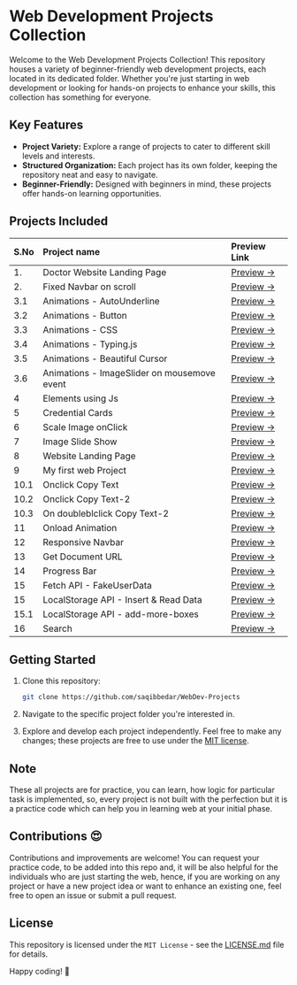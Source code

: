 # Web Development Projects Collection

Welcome to the Web Development Projects Collection! This repository houses a variety of beginner-friendly web development projects, each located in its dedicated folder. Whether you're just starting in web development or looking for hands-on projects to enhance your skills, this collection has something for everyone.

## Key Features

- **Project Variety:** Explore a range of projects to cater to different skill levels and interests.
- **Structured Organization:** Each project has its own folder, keeping the repository neat and easy to navigate.
- **Beginner-Friendly:** Designed with beginners in mind, these projects offer hands-on learning opportunities.

## Projects Included

| S.No | Project name | Preview Link |
|:-- | :-- | :-- |
| 1. | Doctor Website Landing Page | [Preview →](https://saqibbedar.github.io/WebDev-Projects/DoctorWebLandingPage/index.html) |
| 2. | Fixed Navbar on scroll | [Preview →](https://saqibbedar.github.io/WebDev-Projects/FixedNavbarOnScroll/index.html) |
| 3.1 | Animations - AutoUnderline  | [Preview →](https://saqibbedar.github.io/WebDev-Projects/Animations/Auto%20underline%20on%20hover/index.html) |
| 3.2 | Animations - Button | [Preview →](https://saqibbedar.github.io/WebDev-Projects/Animations/Button%20Animation/index.html) |
| 3.3 | Animations - CSS | [Preview →](https://saqibbedar.github.io/WebDev-Projects/Animations/CssAnimation/index.html) |
| 3.4 | Animations - Typing.js | [Preview →](https://saqibbedar.github.io/WebDev-Projects/Animations/Typingjs%20Animation/index.html) |
| 3.5 | Animations - Beautiful Cursor | [Preview →](https://saqibbedar.github.io/WebDev-Projects/Animations/mousemove/index.html) |
| 3.6 | Animations - ImageSlider on mousemove event | [Preview →](https://saqibbedar.github.io/WebDev-Projects/Animations/moveImage-on-mousemove/index.html) |
| 4 | Elements using Js | [Preview →](https://saqibbedar.github.io/WebDev-Projects/CreateElemsUsingLoop/index.html) |
| 5 | Credential Cards | [Preview →](https://saqibbedar.github.io/WebDev-Projects/HTML%20Crendential%20Cards/index.html) |
| 6 | Scale Image onClick | [Preview →](https://saqibbedar.github.io/WebDev-Projects/ImageScaleOnclick/index.html) |
| 7 | Image Slide Show | [Preview →](https://saqibbedar.github.io/WebDev-Projects/ImageSlideShow/index.html) |
| 8 | Website Landing Page | [Preview →](https://saqibbedar.github.io/WebDev-Projects/LandingPage-1/index.html) |
| 9 | My first web Project | [Preview →](https://saqibbedar.github.io/WebDev-Projects/MyFirstWebProject/homePage.html) |
| 10.1 | Onclick Copy Text | [Preview →](https://saqibbedar.github.io/WebDev-Projects/OnclickCopyText/index.html) |
| 10.2 | Onclick Copy Text-2 | [Preview →](https://saqibbedar.github.io/WebDev-Projects/OnclickCopyText/onclickCopyText2.html) |
| 10.3 | On doubleblclick Copy Text-2 | [Preview →](https://saqibbedar.github.io/WebDev-Projects/OnclickCopyText/dblclickToCopy/index.html) |
| 11 | Onload Animation | [Preview →](https://saqibbedar.github.io/WebDev-Projects/Onload/index.html) |
| 12 | Responsive Navbar | [Preview →](https://saqibbedar.github.io/WebDev-Projects/ResponsiveNavbar/index.html) |
| 13 | Get Document URL | [Preview →](https://saqibbedar.github.io/WebDev-Projects/GetDocumentURL/01_URL.html) |
| 14 | Progress Bar | [Preview →](https://saqibbedar.github.io/WebDev-Projects/ProgressBar/index.html) |
| 15 | Fetch API - FakeUserData | [Preview →](https://saqibbedar.github.io/WebDev-Projects/FetchAPI/FakeUserData/index.html) |
| 15 | LocalStorage API - Insert & Read Data | [Preview →](https://saqibbedar.github.io/WebDev-Projects/LocalStorageAPI/index.html) |
| 15.1 | LocalStorage API - add-more-boxes | [Preview →](https://saqibbedar.github.io/WebDev-Projects/LocalStorageAPI/add-more-boxes/index.html) |
| 16 | Search | [Preview →](https://saqibbedar.github.io/WebDev-Projects/Search/index.html) |

## Getting Started

1. Clone this repository:

    ```bash
    git clone https://github.com/saqibbedar/WebDev-Projects
    ```

2. Navigate to the specific project folder you're interested in.

3. Explore and develop each project independently. Feel free to make any changes; these projects are free to use under the [MIT license](https://github.com/saqibbedar/WebDev-Projects?tab=MIT-1-ov-file).

## Note

These all projects are for practice, you can learn, how logic for particular task is implemented, so, every project is not built with the perfection but it is a practice code which can help you in learning web at your initial phase.

## Contributions 😍

Contributions and improvements are welcome! You can request your practice code, to be added into this repo and, it will be also helpful for the individuals who are just starting the web, hence, if you are working on any project or have a new project idea or want to enhance an existing one, feel free to open an issue or submit a pull request.

## License

This repository is licensed under the `MIT License` - see the [LICENSE.md](https://github.com/saqibbedar/WebDev-Projects?tab=MIT-1-ov-file) file for details.

Happy coding! 🚀
